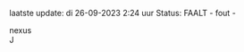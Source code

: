 laatste update: 
di 26-09-2023  2:24   uur 
Status: FAALT - fout - 
<div class="service R">nexus</div><div class="service R">J</div>